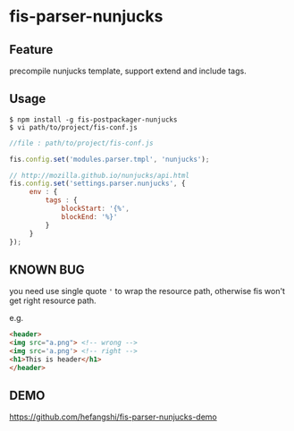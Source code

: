 # fis-parser-nunjucks


## Feature

precompile nunjucks template, support extend and include tags.

## Usage

    $ npm install -g fis-postpackager-nunjucks
    $ vi path/to/project/fis-conf.js

```javascript
//file : path/to/project/fis-conf.js

fis.config.set('modules.parser.tmpl', 'nunjucks');

// http://mozilla.github.io/nunjucks/api.html
fis.config.set('settings.parser.nunjucks', {
     env : {
         tags : {
             blockStart: '{%',
             blockEnd: '%}'
         }
     }
});
```

## KNOWN BUG

you need use single quote `'` to wrap the resource path, otherwise fis won't get right resource path.

e.g.

```html
<header>
<img src="a.png"> <!-- wrong -->
<img src='a.png'> <!-- right -->
<h1>This is header</h1>
</header>
```



## DEMO

https://github.com/hefangshi/fis-parser-nunjucks-demo
